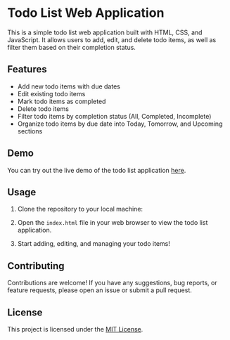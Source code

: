 # Todo List Web Application

This is a simple todo list web application built with HTML, CSS, and JavaScript. It allows users to add, edit, and delete todo items, as well as filter them based on their completion status.

## Features

- Add new todo items with due dates
- Edit existing todo items
- Mark todo items as completed
- Delete todo items
- Filter todo items by completion status (All, Completed, Incomplete)
- Organize todo items by due date into Today, Tomorrow, and Upcoming sections

## Demo

You can try out the live demo of the todo list application [here](<insert live demo link if available>).

## Usage

1. Clone the repository to your local machine:


2. Open the `index.html` file in your web browser to view the todo list application.

3. Start adding, editing, and managing your todo items!

## Contributing

Contributions are welcome! If you have any suggestions, bug reports, or feature requests, please open an issue or submit a pull request.

## License

This project is licensed under the [MIT License](LICENSE).

